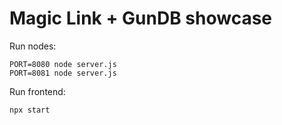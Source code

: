 # Magic Link + GunDB showcase

Run nodes:
```
PORT=8080 node server.js
PORT=8081 node server.js
```

Run frontend:
```
npx start
```
